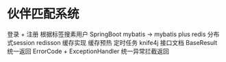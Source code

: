 # 伙伴匹配系统
登录 + 注册
根据标签搜素用户
SpringBoot
mybatis -> mybatis plus
redis 分布式session
redisson 缓存实现 缓存预热 定时任务
knife4j 接口文档
BaseResult 统一返回
ErrorCode + ExceptionHandler 统一异常拦截返回
